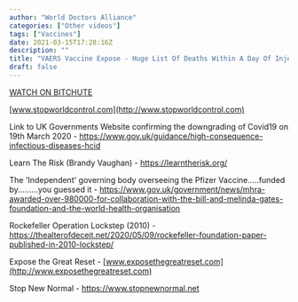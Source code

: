 ```yaml
---
author: "World Doctors Alliance"
categories: ["Other videos"]
tags: ["Vaccines"]
date: 2021-03-15T17:28:16Z
description: ""
title: "VAERS Vaccine Expose - Huge List Of Deaths Within A Day Of Injection"
draft: false
---
```


[WATCH ON BITCHUTE](https://www.bitchute.com/video/cRAu5g5JlE3T/)

[www.stopworldcontrol.com](http://www.stopworldcontrol.com)  

Link to UK Governments Website confirming the downgrading of Covid19 on 19th March 2020 - https://www.gov.uk/guidance/high-consequence-infectious-diseases-hcid  

Learn The Risk (Brandy Vaughan) - https://learntherisk.org/  

The 'Independent' governing body overseeing the Pfizer Vaccine.....funded by.........you guessed it - https://www.gov.uk/government/news/mhra-awarded-over-980000-for-collaboration-with-the-bill-and-melinda-gates-foundation-and-the-world-health-organisation  

Rockefeller Operation Lockstep (2010) - https://thealterofdeceit.net/2020/05/09/rockefeller-foundation-paper-published-in-2010-lockstep/  

Expose the Great Reset - [www.exposethegreatreset.com](http://www.exposethegreatreset.com)  

Stop New Normal - https://www.stopnewnormal.net  

